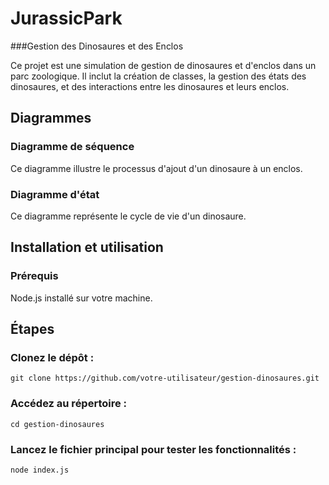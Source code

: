 # JurassicPark

###Gestion des Dinosaures et des Enclos

Ce projet est une simulation de gestion de dinosaures et d'enclos dans un parc zoologique. Il inclut la création de classes, la gestion des états des dinosaures, et des interactions entre les dinosaures et leurs enclos.

## Diagrammes

### Diagramme de séquence

Ce diagramme illustre le processus d'ajout d'un dinosaure à un enclos.

### Diagramme d'état

Ce diagramme représente le cycle de vie d'un dinosaure. 

## Installation et utilisation

### Prérequis

Node.js installé sur votre machine.

## Étapes

### Clonez le dépôt :

`git clone https://github.com/votre-utilisateur/gestion-dinosaures.git`

### Accédez au répertoire :

`cd gestion-dinosaures`

### Lancez le fichier principal pour tester les fonctionnalités :

`node index.js`
